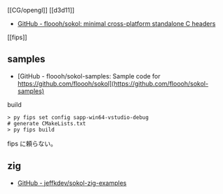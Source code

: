 [[CG/opengl]]
[[d3d11]]

-   [GitHub - floooh/sokol: minimal cross-platform standalone C headers](https://github.com/floooh/sokol)

[[fips]]

## samples
-   [GitHub - floooh/sokol-samples: Sample code for https://github.com/floooh/sokol](https://github.com/floooh/sokol-samples)


build
```
> py fips set config sapp-win64-vstudio-debug
# generate CMakeLists.txt
> py fips build
```

fips に頼らない。

## zig
- [GitHub - jeffkdev/sokol-zig-examples](https://github.com/jeffkdev/sokol-zig-examples)
